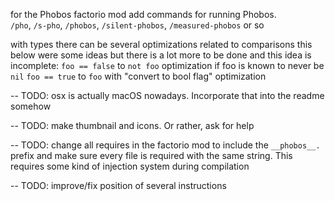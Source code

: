 
for the Phobos factorio mod add commands for running Phobos.\
`/pho`, `/s-pho`, `/phobos`, `/silent-phobos`, `/measured-phobos` or so

with types there can be several optimizations related to comparisons
this below were some ideas but there is a lot more to be done and this idea is incomplete:
`foo == false` to `not foo` optimization if foo is known to never be `nil`
`foo == true` to `foo` with "convert to bool flag" optimization

-- TODO: osx is actually macOS nowadays. Incorporate that into the readme somehow

-- TODO: make thumbnail and icons. Or rather, ask for help

-- TODO: change all requires in the factorio mod to include the `__phobos__.` prefix and make sure every file is required with the same string. This requires some kind of injection system during compilation

-- TODO: improve/fix position of several instructions

